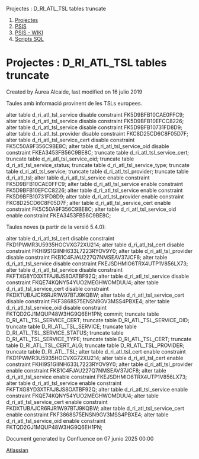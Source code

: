 Projectes : D\_RI\_ATL\_TSL tables truncate  

1.  [Projectes](index.md)
2.  [PSIS](PSIS_24215797.md)
3.  [PSIS - WIKI](PSIS---WIKI_24215598.md)
4.  [Scripts SQL](Scripts-SQL_24215612.md)

Projectes : D\_RI\_ATL\_TSL tables truncate
===========================================

Created by Áurea Alcaide, last modified on 16 julio 2019

Taules amb informació provinent de les TSLs europees.

  

alter table d\_ri\_atl\_tsl\_service disable constraint FK5D9BFB10CAE0FFC9;
alter table d\_ri\_atl\_tsl\_service disable constraint FK5D9BFB10EFCC8226;
alter table d\_ri\_atl\_tsl\_service disable constraint FK5D9BFB10731FD8D9;
alter table d\_ri\_atl\_tsl\_provider disable constraint FKC8D25CD6C8F05D7F;
alter table d\_ri\_atl\_tsl\_service\_cert disable constraint FK5C50A9F356C9BE8C;
alter table d\_ri\_atl\_tsl\_service\_oid disable constraint FKEA3453FB56C9BE8C;
truncate table d\_ri\_atl\_tsl\_service\_cert;
truncate table d\_ri\_atl\_tsl\_service\_oid;
truncate table d\_ri\_atl\_tsl\_service\_status;
truncate table d\_ri\_atl\_tsl\_service\_type;
truncate table d\_ri\_atl\_tsl\_service;
truncate table d\_ri\_atl\_tsl\_provider;
truncate table d\_ri\_atl\_tsl;
alter table d\_ri\_atl\_tsl\_service enable constraint FK5D9BFB10CAE0FFC9;
alter table d\_ri\_atl\_tsl\_service enable constraint FK5D9BFB10EFCC8226;
alter table d\_ri\_atl\_tsl\_service enable constraint FK5D9BFB10731FD8D9;
alter table d\_ri\_atl\_tsl\_provider enable constraint FKC8D25CD6C8F05D7F;
alter table d\_ri\_atl\_tsl\_service\_cert enable constraint FK5C50A9F356C9BE8C;
alter table d\_ri\_atl\_tsl\_service\_oid enable constraint FKEA3453FB56C9BE8C;

  

Taules noves (a partir de la versió 5.4.0):

alter table d\_ri\_atl\_tsl\_cert disable constraint FKD1PWMR3U5935HOCVXG72XU214;
alter table d\_ri\_atl\_tsl\_cert disable constraint FKHI9S1GIINH633L7223RYOV9Y0;
alter table d\_ri\_atl\_tsl\_provider disable constraint FKB1C4FJAU227Q7NMSEAV37JCF8;
alter table d\_ri\_atl\_tsl\_service disable constraint FKEJSDHMIO6TRX4UTP1V856LX73;
alter table d\_ri\_atl\_tsl\_service disable constraint FKFTXG8YD3XTFAJ8JS8OATBF92Q;
alter table d\_ri\_atl\_tsl\_service disable constraint FKQE74KQNY54YUO2MEGHWOMDUU4;
alter table d\_ri\_atl\_tsl\_service\_cert disable constraint FKDXTUBAJCR6RJR1W97BTJ9KQBW;
alter table d\_ri\_atl\_tsl\_service\_cert disable constraint FKF3868S75ENSN9GV3MSS4PBXE4;
alter table d\_ri\_atl\_tsl\_service\_oid disable constraint FKTQD2GJ1MQUP48W3HG9Q6EH1PN;
commit;
truncate table D\_RI\_ATL\_TSL\_SERVICE\_CERT;
truncate table D\_RI\_ATL\_TSL\_SERVICE\_OID;
truncate table D\_RI\_ATL\_TSL\_SERVICE;
truncate table D\_RI\_ATL\_TSL\_SERVICE\_STATUS;
truncate table D\_RI\_ATL\_TSL\_SERVICE\_TYPE;
truncate table D\_RI\_ATL\_TSL\_CERT;
truncate table D\_RI\_ATL\_TSL\_CERT\_ALG;
truncate table D\_RI\_ATL\_TSL\_PROVIDER;
truncate table D\_RI\_ATL\_TSL;
alter table d\_ri\_atl\_tsl\_cert enable constraint FKD1PWMR3U5935HOCVXG72XU214;
alter table d\_ri\_atl\_tsl\_cert enable constraint FKHI9S1GIINH633L7223RYOV9Y0;
alter table d\_ri\_atl\_tsl\_provider enable constraint FKB1C4FJAU227Q7NMSEAV37JCF8;
alter table d\_ri\_atl\_tsl\_service enable constraint FKEJSDHMIO6TRX4UTP1V856LX73;
alter table d\_ri\_atl\_tsl\_service enable constraint FKFTXG8YD3XTFAJ8JS8OATBF92Q;
alter table d\_ri\_atl\_tsl\_service enable constraint FKQE74KQNY54YUO2MEGHWOMDUU4;
alter table d\_ri\_atl\_tsl\_service\_cert enable constraint FKDXTUBAJCR6RJR1W97BTJ9KQBW;
alter table d\_ri\_atl\_tsl\_service\_cert enable constraint FKF3868S75ENSN9GV3MSS4PBXE4;
alter table d\_ri\_atl\_tsl\_service\_oid enable constraint FKTQD2GJ1MQUP48W3HG9Q6EH1PN;

Document generated by Confluence on 07 junio 2025 00:00

[Atlassian](http://www.atlassian.com/)